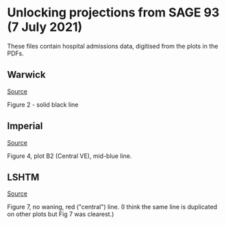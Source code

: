 # Unlocking projections from SAGE 93 (7 July 2021)

These files contain hospital admissions data, digitised from the plots in the PDFs.

## Warwick

[Source](https://assets.publishing.service.gov.uk/government/uploads/system/uploads/attachment_data/file/1001172/S1302_University_of_Warwick_Road_Map_Scenarios_and_Sensitivity_Step_4.2__6_July_2021__1_.pdf)

Figure 2 - solid black line

## Imperial

[Source](https://assets.publishing.service.gov.uk/government/uploads/system/uploads/attachment_data/file/1001177/S1303_Imperial_College_London_Evaluating_the_Roadmap_out_of_Lockdown_for_England_modelling_the_delayed_step_4.2_of_the_roadmap_in_the_context_of_the_Delta_variant__7_July_2021__1_.pdf)

Figure 4, plot B2 (Central VE), mid-blue line.

## LSHTM

[Source](https://assets.publishing.service.gov.uk/government/uploads/system/uploads/attachment_data/file/1001174/S1304_LSHTM_Updated_roadmap_assessment_prior_to_delayed_step_4.2__7_July_2021__1_.pdf)

Figure 7, no waning, red ("central") line. (I think the same line is duplicated on other plots but Fig 7 was clearest.)
